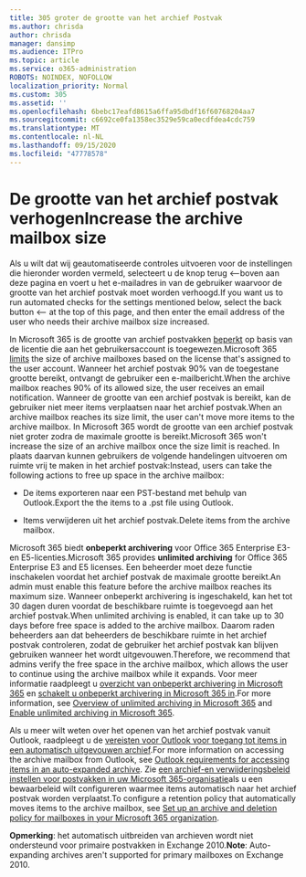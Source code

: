 ```yaml
---
title: 305 groter de grootte van het archief Postvak
ms.author: chrisda
author: chrisda
manager: dansimp
ms.audience: ITPro
ms.topic: article
ms.service: o365-administration
ROBOTS: NOINDEX, NOFOLLOW
localization_priority: Normal
ms.custom: 305
ms.assetid: ''
ms.openlocfilehash: 6bebc17eafd8615a6ffa95dbdf16f60768204aa7
ms.sourcegitcommit: c6692ce0fa1358ec3529e59ca0ecdfdea4cdc759
ms.translationtype: MT
ms.contentlocale: nl-NL
ms.lasthandoff: 09/15/2020
ms.locfileid: "47778578"
---
```

# <a name="increase-the-archive-mailbox-size"></a><span data-ttu-id="ff14b-102">De grootte van het archief postvak verhogen</span><span class="sxs-lookup"><span data-stu-id="ff14b-102">Increase the archive mailbox size</span></span>


<span data-ttu-id="ff14b-103">Als u wilt dat wij geautomatiseerde controles uitvoeren voor de instellingen die hieronder worden vermeld, selecteert u de knop terug <--boven aan deze pagina en voert u het e-mailadres in van de gebruiker waarvoor de grootte van het archief postvak moet worden verhoogd.</span><span class="sxs-lookup"><span data-stu-id="ff14b-103">If you want us to run automated checks for the settings mentioned below, select the back button <-- at the top of this page, and then enter the email address of the user who needs their archive mailbox size increased.</span></span>

<span data-ttu-id="ff14b-104">In Microsoft 365 is de grootte van archief postvakken [beperkt](https://docs.microsoft.com/office365/servicedescriptions/exchange-online-service-description/exchange-online-limits#mailbox-storage-limits) op basis van de licentie die aan het gebruikersaccount is toegewezen.</span><span class="sxs-lookup"><span data-stu-id="ff14b-104">Microsoft 365 [limits](https://docs.microsoft.com/office365/servicedescriptions/exchange-online-service-description/exchange-online-limits#mailbox-storage-limits) the size of archive mailboxes based on the license that's assigned to the user account.</span></span> <span data-ttu-id="ff14b-105">Wanneer het archief postvak 90% van de toegestane grootte bereikt, ontvangt de gebruiker een e-mailbericht.</span><span class="sxs-lookup"><span data-stu-id="ff14b-105">When the archive mailbox reaches 90% of its allowed size, the user receives an email notification.</span></span> <span data-ttu-id="ff14b-106">Wanneer de grootte van een archief postvak is bereikt, kan de gebruiker niet meer items verplaatsen naar het archief postvak.</span><span class="sxs-lookup"><span data-stu-id="ff14b-106">When an archive mailbox reaches its size limit, the user can't move more items to the archive mailbox.</span></span> <span data-ttu-id="ff14b-107">In Microsoft 365 wordt de grootte van een archief postvak niet groter zodra de maximale grootte is bereikt.</span><span class="sxs-lookup"><span data-stu-id="ff14b-107">Microsoft 365 won't increase the size of an archive mailbox once the size limit is reached.</span></span> <span data-ttu-id="ff14b-108">In plaats daarvan kunnen gebruikers de volgende handelingen uitvoeren om ruimte vrij te maken in het archief postvak:</span><span class="sxs-lookup"><span data-stu-id="ff14b-108">Instead, users can take the following actions to free up space in the archive mailbox:</span></span>

- <span data-ttu-id="ff14b-109">De items exporteren naar een PST-bestand met behulp van Outlook.</span><span class="sxs-lookup"><span data-stu-id="ff14b-109">Export the the items to a .pst file using Outlook.</span></span>

- <span data-ttu-id="ff14b-110">Items verwijderen uit het archief postvak.</span><span class="sxs-lookup"><span data-stu-id="ff14b-110">Delete items from the archive mailbox.</span></span>

<span data-ttu-id="ff14b-111">Microsoft 365 biedt **onbeperkt archivering** voor Office 365 Enterprise E3-en E5-licenties.</span><span class="sxs-lookup"><span data-stu-id="ff14b-111">Microsoft 365 provides **unlimited archiving** for Office 365 Enterprise E3 and E5 licenses.</span></span> <span data-ttu-id="ff14b-112">Een beheerder moet deze functie inschakelen voordat het archief postvak de maximale grootte bereikt.</span><span class="sxs-lookup"><span data-stu-id="ff14b-112">An admin must enable this feature before the archive mailbox reaches its maximum size.</span></span> <span data-ttu-id="ff14b-113">Wanneer onbeperkt archivering is ingeschakeld, kan het tot 30 dagen duren voordat de beschikbare ruimte is toegevoegd aan het archief postvak.</span><span class="sxs-lookup"><span data-stu-id="ff14b-113">When unlimited archiving is enabled, it can take up to 30 days before free space is added to the archive mailbox.</span></span> <span data-ttu-id="ff14b-114">Daarom raden beheerders aan dat beheerders de beschikbare ruimte in het archief postvak controleren, zodat de gebruiker het archief postvak kan blijven gebruiken wanneer het wordt uitgevouwen.</span><span class="sxs-lookup"><span data-stu-id="ff14b-114">Therefore, we recommend that admins verify the free space in the archive mailbox, which allows the user to continue using the archive mailbox while it expands.</span></span> <span data-ttu-id="ff14b-115">Voor meer informatie raadpleegt u [overzicht van onbeperkt archivering in Microsoft 365](https://docs.microsoft.com/microsoft-365/compliance/unlimited-archiving) en [schakelt u onbeperkt archivering in Microsoft 365 in](https://docs.microsoft.com/microsoft-365/compliance/enable-unlimited-archiving).</span><span class="sxs-lookup"><span data-stu-id="ff14b-115">For more information, see [Overview of unlimited archiving in Microsoft 365](https://docs.microsoft.com/microsoft-365/compliance/unlimited-archiving) and [Enable unlimited archiving in Microsoft 365](https://docs.microsoft.com/microsoft-365/compliance/enable-unlimited-archiving).</span></span>

<span data-ttu-id="ff14b-116">Als u meer wilt weten over het openen van het archief postvak vanuit Outlook, raadpleegt u de [vereisten voor Outlook voor toegang tot items in een automatisch uitgevouwen archief](https://docs.microsoft.com/microsoft-365/compliance/unlimited-archiving#outlook-requirements-for-accessing-items-in-an-auto-expanded-archive).</span><span class="sxs-lookup"><span data-stu-id="ff14b-116">For more information on accessing the archive mailbox from Outlook, see [Outlook requirements for accessing items in an auto-expanded archive](https://docs.microsoft.com/microsoft-365/compliance/unlimited-archiving#outlook-requirements-for-accessing-items-in-an-auto-expanded-archive).</span></span> <span data-ttu-id="ff14b-117">Zie [een archief-en verwijderingsbeleid instellen voor postvakken in uw Microsoft 365-organisatie](https://docs.microsoft.com/microsoft-365/compliance/set-up-an-archive-and-deletion-policy-for-mailboxes)als u een bewaarbeleid wilt configureren waarmee items automatisch naar het archief postvak worden verplaatst.</span><span class="sxs-lookup"><span data-stu-id="ff14b-117">To configure a retention policy that automatically moves items to the archive mailbox, see [Set up an archive and deletion policy for mailboxes in your Microsoft 365 organization](https://docs.microsoft.com/microsoft-365/compliance/set-up-an-archive-and-deletion-policy-for-mailboxes).</span></span>

<span data-ttu-id="ff14b-118">**Opmerking**: het automatisch uitbreiden van archieven wordt niet ondersteund voor primaire postvakken in Exchange 2010.</span><span class="sxs-lookup"><span data-stu-id="ff14b-118">**Note**: Auto-expanding archives aren't supported for primary mailboxes on Exchange 2010.</span></span>
